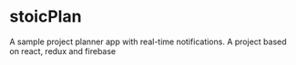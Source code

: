 # stoicPlan
A sample project planner app with real-time notifications. A project based on react, redux and firebase
